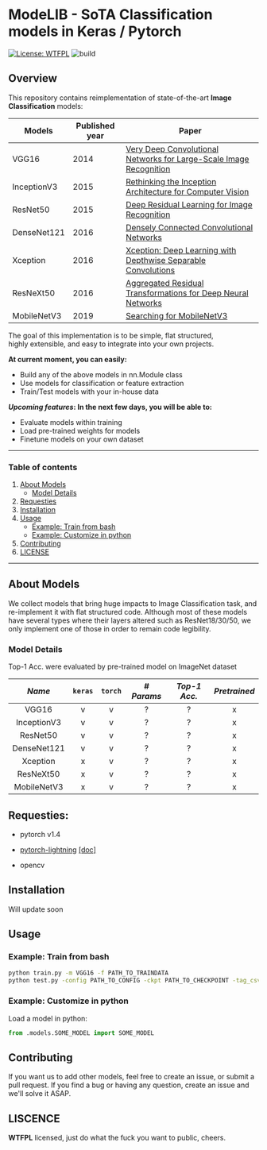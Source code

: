 # ModeLIB - SoTA Classification models in Keras / Pytorch
[![License: WTFPL](https://img.shields.io/badge/License-WTFPL-lightgrey.svg)](http://www.wtfpl.net/about/)
![build](https://img.shields.io/badge/build-unstable-orange.svg)

## Overview
This repository contains reimplementation of state-of-the-art **Image Classification** models:

| **Models**| **Published year**| **Paper**  |
|------|-------------| -----|
| VGG16|2014| [Very Deep Convolutional Networks for Large-Scale Image Recognition](https://arxiv.org/abs/1409.1556) |
| InceptionV3|2015| [Rethinking the Inception Architecture for Computer Vision](https://arxiv.org/abs/1512.00567) |
| ResNet50 |2015|[Deep Residual Learning for Image Recognition](https://arxiv.org/abs/1512.03385)|
|DenseNet121|2016|[Densely Connected Convolutional Networks](https://arxiv.org/abs/1608.06993)|
|Xception|2016|[Xception: Deep Learning with Depthwise Separable Convolutions](https://arxiv.org/abs/1610.02357)|
|ResNeXt50|2016|[Aggregated Residual Transformations for Deep Neural Networks](https://arxiv.org/abs/1611.05431)|
|MobileNetV3|2019|[Searching for MobileNetV3](https://arxiv.org/abs/1905.02244)|



The goal of this implementation is to be simple, flat structured,  
highly extensible, and easy to integrate into your own projects.

**At current moment, you can easily:**  
 * Build any of the above models in nn.Module class 
 * Use models for classification or feature extraction 
 * Train/Test models with your in-house data

**_Upcoming features_: In the next few days, you will be able to:**
 * Evaluate models within training
 * Load pre-trained weights for models 
 * Finetune models on your own dataset

---
### Table of contents
1. [About Models](#about-models)
    * [Model Details](#model-details)
2. [Requesties](#requesties)
3. [Installation](#installation)
4. [Usage](#usage)
    * [Example: Train from bash](#example-train-from-bash)
    * [Example: Customize in python](#example-customize-in-python)
5. [Contributing](#contributing)
6. [LICENSE](#liscence)
 
---
## About Models

We collect models that bring huge impacts to Image Classification task,
 and re-implement it with flat structured code. 
Although most of these models have several types where their layers
 altered such as ResNet18/30/50, we only implement one of those in order to
 remain code legibility.

### Model Details
Top-1 Acc. were evaluated by pre-trained model on ImageNet dataset

|*Name*| `keras`| `torch` |*# Params*|*Top-1 Acc.*|*Pretrained*|
|:---:|:--------:|:---:|:---:|:----------:|:-----------:|
| VGG16|v|v|?|?|x|
| InceptionV3|v|v|?|?|x|
| ResNet50 |v|v|?|?|x|
|DenseNet121|v|v|?|?|x|
|Xception|x|v|?|?|x|
|ResNeXt50|x|v|?|?|x|
|MobileNetV3|x|v|?|?|x|


## Requesties:
- pytorch v1.4

- [pytorch-lightning](https://github.com/PyTorchLightning/pytorch-lightning) [[doc]](https://pytorch-lightning.readthedocs.io/en/latest/)
- opencv


## Installation

Will update soon

[comment]: <> (Install via pip:)
[comment]: <> (```bash)
[comment]: <> (pip install efficientnet_pytorch)
[comment]: <> (```)
[comment]: <> (Or install from source:)
[comment]: <> (```bash)
[comment]: <> (git clone https://github.com/lukemelas/EfficientNet-PyTorch)
[comment]: <> (cd EfficientNet-Pytorch)
[comment]: <> (pip install -e .)
[comment]: <> (``` )


## Usage

[comment]: <> (#### Loading pretrained models)
### Example: Train from bash

```bash
python train.py -m VGG16 -f PATH_TO_TRAINDATA
python test.py -config PATH_TO_CONFIG -ckpt PATH_TO_CHECKPOINT -tag_csv PATH_TO_TAGCSV -f PATH_TO_TESTDATA
```

### Example: Customize in python

Load a model in python:  
```python
from .models.SOME_MODEL import SOME_MODEL
```

## Contributing
If you want us to add other models, feel free to create an issue, or submit a pull request.
If you find a bug or having any question, create an issue and we'll solve it ASAP.

## LISCENCE
**WTFPL** licensed, just do what the fuck you want to public, cheers.
 
